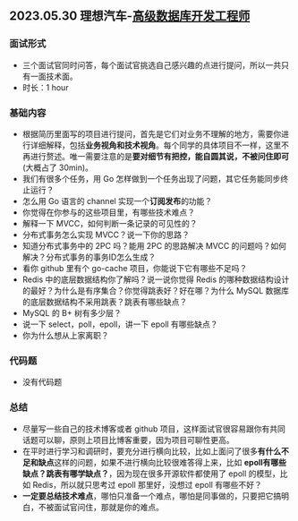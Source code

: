 ## 2023.05.30 理想汽车-[高级数据库开发工程师](https://li.jobs.feishu.cn/referral/position/detail)

### 面试形式
- 三个面试官同时问答，每个面试官挑选自己感兴趣的点进行提问，所以一共只有一面技术面。
- 时长：1 hour

### 基础内容
- 根据简历里面写的项目进行提问，首先是它们对业务不理解的地方，需要你进行详细解释，包括**业务视角和技术视角**。每个同学的具体项目不一样，这里不再进行赘述。唯一需要注意的是**要对细节有把控，能自圆其说，不被问住即可**(大概占了 30min)。
- 我们有很多个任务，用 Go 怎样做到一个任务出现了问题，其它任务能同步终止运行？
- 怎么用 Go 语言的 channel 实现一个**订阅发布**的功能？
- 你觉得在你参与的这些项目里，有哪些技术难点？
- 解释一下 MVCC，如何判断一条记录的可见性的？
- 分布式事务怎么实现 MVCC？说一下你的思路？
- 知道分布式事务中的 2PC 吗？能用 2PC 的思路解决 MVCC 的问题吗？如何解决？分布式事务的事务ID怎么生成？
- 看你 github 里有个 go-cache 项目，你能说下它有哪些不足吗？
- Redis 中的底层数据结构你了解吗？说一说你觉得 Redis 的哪种数据结构设计的最好？为什么是有序集合？你觉得跳表好？好在哪？为什么 MySQL 数据库的底层数据结构不采用跳表？跳表有哪些缺点？
- MySQL 的 B+ 树有多少层？
- 说一下 select，poll，epoll，讲一下 epoll 有哪些缺点？
- 你为什么想从上家离职？

### 代码题
- 没有代码题

### 总结
- 尽量写一些自己的技术博客或者 github 项目，这样面试官很容易跟你有共同话题可以聊，原则上项目比博客重要，因为项目可聊性更高。
- 在平时进行学习和调研时，要充分进行横向比较，比如上面问了很多**有什么不足和缺点**这样的问题，如果不进行横向比较很难答得上来，比如 **epoll有哪些缺点？跳表有哪学缺点？**，因为现在很多开源软件都使用了 epoll 的模型，比如 Redis，所以就只思考过 epoll 那里好，没想过 epoll 有哪些不好？
- **一定要总结技术难点**，哪怕只准备一个难点，哪怕是同事做的，只要把它搞明白，不被面试官问住，那就是你的难点。
